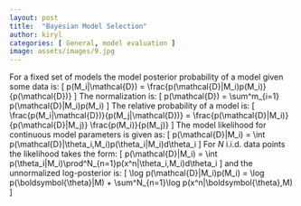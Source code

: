 ```yaml
---
layout: post
title:  "Bayesian Model Selection"
author: kiryl
categories: [ General, model evaluation ]
image: assets/images/9.jpg
---
```

For a fixed set of models the model posterior probability of a model given some data is:
\[
    p(M_i|\mathcal{D}) = \frac{p(\mathcal{D}|M_i)p(M_i)}{p(\mathcal{D})}
\]
The normalization is:
\[
    p(\mathcal{D}) = \sum^m_{i=1} p(\mathcal{D}|M_i)p(M_i)
\]
The relative probability of a model is:
\[
    \frac{p(M_i|\mathcal{D})}{p(M_j|\mathcal{D})} = \frac{p(\mathcal{D}|M_i)}{p(\mathcal{D}|M_j)} \frac{p(M_i)}{p(M_j)}
\]
The model likelihood for continuous model parameters is given as:
\[
    p(\mathcal{D}|M_i) = \int p(\mathcal{D}|\theta_i,M_i)p(\theta_i|M_i)d\theta_i
\]
For $N$ i.i.d. data points the likelihood takes the form:
\[
    p(\mathcal{D}|M_i) = \int p(\theta_i|M_i)\prod^N_{n=1}p(x^n|\theta_i,M_i)d\theta_i
\]
and the unnormalized log-posterior is:
\[
    \log p(\mathcal{D}|M_i)p(M_i) = \log p(\boldsymbol{\theta}|M) + \sum^N_{n=1}\log p(x^n|\boldsymbol{\theta},M)
\]

